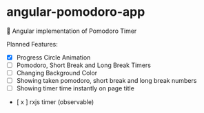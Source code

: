 # angular-pomodoro-app
🍅 Angular implementation of Pomodoro Timer


Planned Features:
- [x] Progress Circle Animation
- [ ] Pomodoro, Short Break and Long Break Timers
- [ ] Changing Background Color
- [ ] Showing taken pomodoro, short break and long break numbers
- [ ] Showing timer time instantly on page title
- [ x ] rxjs timer (observable)
